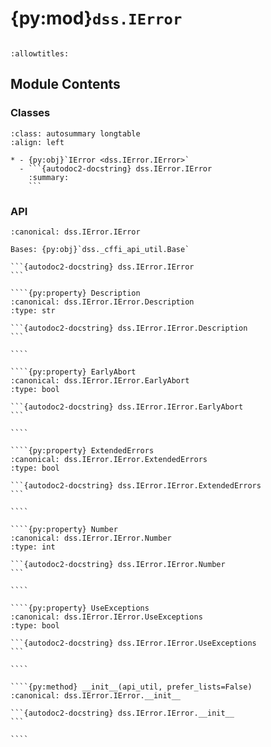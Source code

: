 # {py:mod}`dss.IError`

```{py:module} dss.IError
```

```{autodoc2-docstring} dss.IError
:allowtitles:
```

## Module Contents

### Classes

````{list-table}
:class: autosummary longtable
:align: left

* - {py:obj}`IError <dss.IError.IError>`
  - ```{autodoc2-docstring} dss.IError.IError
    :summary:
    ```
````

### API

`````{py:class} IError(api_util, prefer_lists=False)
:canonical: dss.IError.IError

Bases: {py:obj}`dss._cffi_api_util.Base`

```{autodoc2-docstring} dss.IError.IError
```

````{py:property} Description
:canonical: dss.IError.IError.Description
:type: str

```{autodoc2-docstring} dss.IError.IError.Description
```

````

````{py:property} EarlyAbort
:canonical: dss.IError.IError.EarlyAbort
:type: bool

```{autodoc2-docstring} dss.IError.IError.EarlyAbort
```

````

````{py:property} ExtendedErrors
:canonical: dss.IError.IError.ExtendedErrors
:type: bool

```{autodoc2-docstring} dss.IError.IError.ExtendedErrors
```

````

````{py:property} Number
:canonical: dss.IError.IError.Number
:type: int

```{autodoc2-docstring} dss.IError.IError.Number
```

````

````{py:property} UseExceptions
:canonical: dss.IError.IError.UseExceptions
:type: bool

```{autodoc2-docstring} dss.IError.IError.UseExceptions
```

````

````{py:method} __init__(api_util, prefer_lists=False)
:canonical: dss.IError.IError.__init__

```{autodoc2-docstring} dss.IError.IError.__init__
```

````

`````
